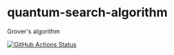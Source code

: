 # quantum-search-algorithm
Grover's algorithm

[![GitHub Actions Status](https://github.com/Pinzauti/quantum-search-algorithm/Test%20Github%20Action/badge.svg)](https://github.com/Pinzauti/quantum-search-algorithm/actions)
